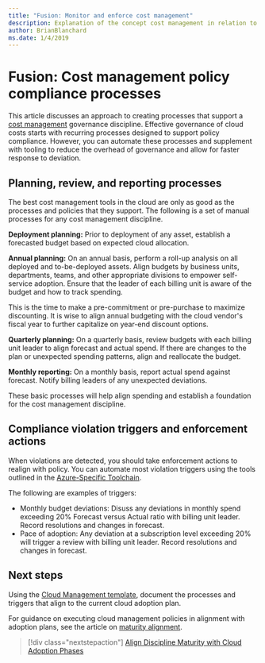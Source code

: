 ```yaml
---
title: "Fusion: Monitor and enforce cost management"
description: Explanation of the concept cost management in relation to cloud governance
author: BrianBlanchard
ms.date: 1/4/2019
---
```


# Fusion: Cost management policy compliance processes

This article discusses an approach to creating processes that support a [cost management](./overview.md) governance discipline. Effective governance of cloud costs starts with recurring processes designed to support policy compliance. However, you can automate these processes and supplement with tooling to reduce the overhead of governance and allow for faster response to deviation.

## Planning, review, and reporting processes

The best cost management tools in the cloud are only as good as the processes and policies that they support. The following is a set of manual processes for any cost management discipline.

**Deployment planning:** Prior to deployment of any asset, establish a forecasted budget based on expected cloud allocation.

**Annual planning:** On an annual basis, perform a roll-up analysis on all deployed and to-be-deployed assets. Align budgets by business units, departments, teams, and other appropriate divisions to empower self-service adoption. Ensure that the leader of each billing unit is aware of the budget and how to track spending.

This is the time to make a pre-commitment or pre-purchase to maximize discounting. It is wise to align annual budgeting with the cloud vendor's fiscal year to further capitalize on year-end discount options.

**Quarterly planning:** On a quarterly basis, review budgets with each billing unit leader to align forecast and actual spend. If there are changes to the plan or unexpected spending patterns, align and reallocate the budget.

**Monthly reporting:** On a monthly basis, report actual spend against forecast. Notify billing leaders of any unexpected deviations.

These basic processes will help align spending and establish a foundation for the cost management discipline.

## Compliance violation triggers and enforcement actions

When violations are detected, you should take enforcement actions to realign with policy. You can automate most violation triggers using the tools outlined in the [Azure-Specific Toolchain](./toolchain.md).

The following are examples of triggers: 

* Monthly budget deviations: Disuss any deviations in monthly spend exceeding 20% Forecast versus Actual ratio with billing unit leader. Record resolutions and changes in forecast.
* Pace of adoption: Any deviation at a subscription level exceeding 20% will trigger a review with billing unit leader. Record resolutions and changes in forecast.

## Next steps

Using the [Cloud Management template](./template.md), document the processes and triggers that align to the current cloud adoption plan.

For guidance on executing cloud management policies in alignment with adoption plans, see the article on [maturity alignment](maturity-adoption-alignment.md).

> [!div class="nextstepaction"]
> [Align Discipline Maturity with Cloud Adoption Phases](./maturity-adoption-alignment.md)
